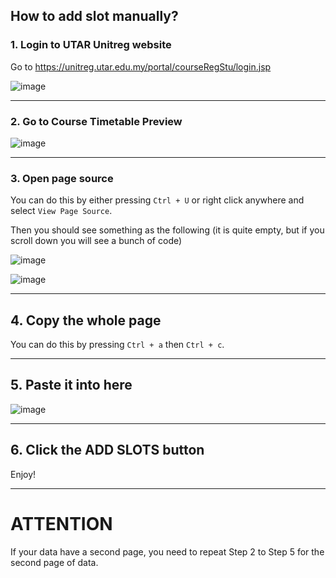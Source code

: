 ## How to add slot manually?

### 1. Login to UTAR Unitreg website

Go to https://unitreg.utar.edu.my/portal/courseRegStu/login.jsp

![image](https://user-images.githubusercontent.com/23183656/49019660-6335f080-f1c9-11e8-89b3-b1d06d62ae60.png)

---

### 2. Go to Course Timetable Preview

![image](https://user-images.githubusercontent.com/23183656/49019702-85c80980-f1c9-11e8-8fc8-74c5cccc793f.png)

---

### 3. Open page source

You can do this by either pressing `Ctrl + U` or right click anywhere and select `View Page Source`.

Then you should see something as the following (it is quite empty, but if you scroll down you will see a bunch of code)

![image](https://user-images.githubusercontent.com/23183656/49019835-d5a6d080-f1c9-11e8-9ca6-01f347a08441.png)

![image](https://user-images.githubusercontent.com/23183656/49019866-ee16eb00-f1c9-11e8-8c8d-a0735360e806.png)

---

## 4. Copy the whole page

You can do this by pressing `Ctrl + a` then `Ctrl + c`.

---

## 5. Paste it into here

![image](https://user-images.githubusercontent.com/23183656/49020034-6da4ba00-f1ca-11e8-9d4d-9136f8b8039c.png)

---

## 6. Click the ADD SLOTS button

Enjoy!

---

# ATTENTION

If your data have a second page, you need to repeat Step 2 to Step 5 for the second page of data.

